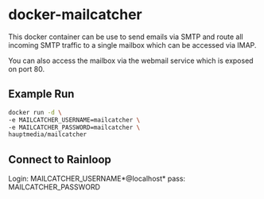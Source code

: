 # docker-mailcatcher

This docker container can be use to send emails via SMTP and route all incoming SMTP traffic to a single mailbox which can be accessed via IMAP.

You can also access the mailbox via the webmail service which is exposed on port 80.

## Example Run

```bash
docker run -d \
-e MAILCATCHER_USERNAME=mailcatcher \
-e MAILCATCHER_PASSWORD=mailcatcher \
hauptmedia/mailcatcher
```

## Connect to Rainloop
Login: MAILCATCHER_USERNAME*@localhost*
pass:  MAILCATCHER_PASSWORD
